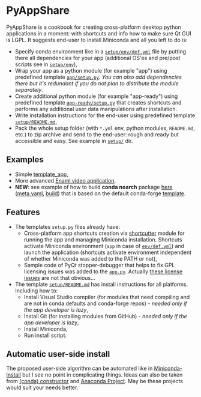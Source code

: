 # PyAppShare

PyAppShare is a cookbook for creating cross-platform desktop python applications in a moment: with shortcuts and info how to make sure Qt GUI is LGPL. It suggests end-user to install Miniconda and all you left to do is:

* Specify conda environment like in a [`setup/env/def.yml`](template_app/setup/env/def.yml) file by putting there all dependencies for your app (additional OS'es and pre/post scripts see in [`setup/env`](template_app/setup/env)), 
* Wrap your app as a python module (for example "app") using predefined template [`app/setup.py`](template_app/app/setup.py). *You can also add dependencies there but it's redundant if you do not plan to distribute the module separately*.
* Create additional python module (for example "app-ready") using predefined template [`app-ready/setup.py`](template_app/app-ready/setup.py) that creates shortcuts and performs any additional user data manipulations after installation.
* Write installation instructions for the end-user using predefined template [`setup/README.md`](template_app/setup/README.md),
* Pack the whole setup folder (with `*.yml` env, python modules, `README.md`, etc.) to zip archive and send to the end-user: rough and ready but accessible and easy. See example in [`setup/`](template_app/setup) dir.


## Examples

* Simple [template_app](./template_app),
* More advanced [Enaml video application](https://github.com/kiwi0fruit/enaml-video-app).
* **NEW**: see example of how to build **conda noarch** package [here](https://github.com/kiwi0fruit/enaml-video-app/tree/master/enaml-video-app) ([meta.yaml](https://github.com/kiwi0fruit/enaml-video-app/blob/master/enaml-video-app/meta.yaml), [build](https://github.com/kiwi0fruit/enaml-video-app/blob/master/enaml-video-app/build)) that is based on the default conda-forge [template](https://github.com/kiwi0fruit/staged-recipes/blob/master/recipes/example/meta.yaml).


## Features

* The templates `setup.py` files already have:
  * Cross-platform app shortcuts creation via [shortcutter](https://github.com/kiwi0fruit/shortcutter) module for running the app and managing Miniconda installation. Shortcuts activate Miniconda environment (`app` in case of [`env/def.yml`](template_app/setup/env/def.yml)) and launch the application (shortcuts activate environment independent of whether Miniconda was added to the PATH or not),
  * Sample code of PyQt stopper-debugger that helps to fix GPL licensing issues was added to the [`app.py`](template_app/app/app/app.py). Actually [these license issues](https://github.com/kiwi0fruit/pyappshare/issues/3) are not that obvious... 
* The template [`setup/README.md`](template_app/setup/README.md) has install instructions for all platforms. Including how to:
  * Install Visual Studio compiler (for modules that need compiling and are not in conda defaults and conda-forge repos) - _needed only if the app developer is lazy_,
  * Install Git (for installing modules from GitHub) - _needed only if the app developer is lazy_,
  * Install Miniconda,
  * Run install script.


## Automatic user-side install

The proposed user-side algorithm can be automated like in [Miniconda-Install](https://github.com/deto/Miniconda-Install) but I see no point in complicating things. Ideas can also be taken from [(conda) constructor](https://github.com/conda/constructor) and [Anaconda Project](https://github.com/Anaconda-Platform/anaconda-project). May be these projects would suit your needs better.
